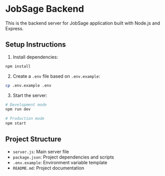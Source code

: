 # JobSage Backend

This is the backend server for JobSage application built with Node.js and Express.

## Setup Instructions

1. Install dependencies:
```bash
npm install
```

2. Create a `.env` file based on `.env.example`:
```bash
cp .env.example .env
```

3. Start the server:
```bash
# Development mode
npm run dev

# Production mode
npm start
```

## Project Structure

- `server.js`: Main server file
- `package.json`: Project dependencies and scripts
- `.env.example`: Environment variable template
- `README.md`: Project documentation
